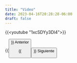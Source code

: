 ```yaml
---
title: "Video"
date: 2023-04-16T20:28:28-06:00
draft: false
---
```


{{<youtube "1xcSDYy3Dl4">}}

{{<button class=myButtonVideoTwo relref="/posts/curso/unidad3/queEs/introduccion.md">}} Anterior

{{<button class=myButtonVideo relref="/posts/curso/unidad3/queEs/more.md">}} Siguiente
